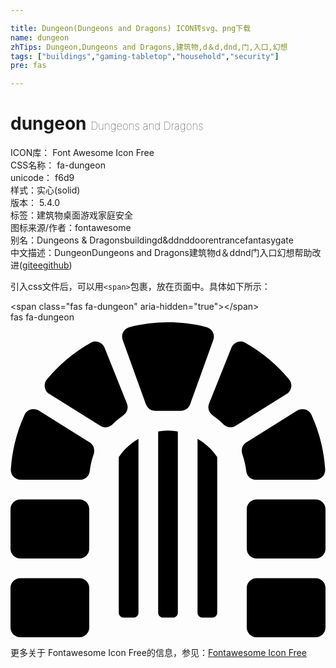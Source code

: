 ```yaml
---

title: Dungeon(Dungeons and Dragons) ICON转svg、png下载
name: dungeon
zhTips: Dungeon,Dungeons and Dragons,建筑物,d＆d,dnd,门,入口,幻想
tags: ["buildings","gaming-tabletop","household","security"]
pre: fas

---
```


# dungeon  <small style="font-size: 60%;font-weight: 100">Dungeons and Dragons</small>


<div class="detail-page">
<p>
<span>
ICON库：
<span class="badge-secondary badge">Font Awesome Icon Free</span> 
</span>
<br/>
<span>
CSS名称：
<span class="badge-secondary badge">fa-dungeon</span> 
</span>
<br/>
<span>
unicode：
<span class="badge-secondary badge">f6d9</span> 
<copy-btn content='f6d9' btn-title=""></copy-btn>
<copy-btn :content='String.fromCodePoint(parseInt("f6d9", 16))' btn-title="复制U"></copy-btn>
</span><br/><span>样式：<span class="badge-light badge">实心(solid)</span></span>
<br/>
<span>
版本：
<span class="badge-secondary badge">5.4.0</span> 
</span><br/><span>标签：<span class="badge-light badge"><router-link to="/tags/buildings.html">建筑物</router-link></span><span class="badge-light badge"><router-link to="/tags/gaming-tabletop.html">桌面游戏</router-link></span><span class="badge-light badge"><router-link to="/tags/household.html">家庭</router-link></span><span class="badge-light badge"><router-link to="/tags/security.html">安全</router-link></span></span>
<br/>
<span>图标来源/作者：<span class="badge-light badge">fontawesome</span></span> 
<br/>
<span>别名：<span class="badge-light badge">Dungeons & Dragons</span><span class="badge-light badge">building</span><span class="badge-light badge">d&d</span><span class="badge-light badge">dnd</span><span class="badge-light badge">door</span><span class="badge-light badge">entrance</span><span class="badge-light badge">fantasy</span><span class="badge-light badge">gate</span></span><br/><span class="zh-detail">中文描述：<span class="badge-primary badge">Dungeon</span><span class="badge-primary badge">Dungeons and Dragons</span><span class="badge-primary badge">建筑物</span><span class="badge-primary badge">d＆d</span><span class="badge-primary badge">dnd</span><span class="badge-primary badge">门</span><span class="badge-primary badge">入口</span><span class="badge-primary badge">幻想</span><span class="help-link"><span>帮助改进</span>(<a href="https://gitee.com/liuwave/icon-helper/edit/master/json/fontawesome/solid/dungeon.json" target="_blank" rel="noopener noreferrer">gitee</a><a href="https://github.com/liuwave/icon-helper/edit/master/json/fontawesome/solid/dungeon.json" target="_blank" rel="noopener noreferrer">github</a></span>)</span><br/>
</p>
</div>
<div class="alert alert-dark">
  <i class="fas fa-dungeon fa-xs"></i>
  <i class="fas fa-dungeon fa-sm"></i>
  <i class="fas fa-dungeon fa-lg"></i>
  <i class="fas fa-dungeon fa-2x"></i>
  <i class="fas fa-dungeon fa-3x"></i>
  <i class="fas fa-dungeon fa-5x"></i>
  <i class="fas fa-dungeon fa-7x"></i>
</div>
<div>
  <p>引入css文件后，可以用<code>&lt;span&gt;</code>包裹，放在页面中。具体如下所示：    
  </p>
  <div class="alert alert-primary" style="font-size: 14px">
    &lt;span class="fas fa-dungeon" aria-hidden="true"&gt;&lt;/span&gt;
    <copy-btn content='<span class="fas fa-dungeon" aria-hidden="true"></span>'></copy-btn>
  </div>
  <div class="alert alert-secondary">
    <i class="fas fa-dungeon"
    style="font-size: 24px"
    aria-hidden="true"></i> fas fa-dungeon
    <copy-btn content="fas fa-dungeon" btn-title="复制图标名称"></copy-btn>
  </div>
</div>
<div id="svg" class="svg-wrap">
<svg xmlns="http://www.w3.org/2000/svg" viewBox="0 0 512 512"><path d="M128.73 195.32l-82.81-51.76c-8.04-5.02-18.99-2.17-22.93 6.45A254.19 254.19 0 0 0 .54 239.28C-.05 248.37 7.59 256 16.69 256h97.13c7.96 0 14.08-6.25 15.01-14.16 1.09-9.33 3.24-18.33 6.24-26.94 2.56-7.34.25-15.46-6.34-19.58zM319.03 8C298.86 2.82 277.77 0 256 0s-42.86 2.82-63.03 8c-9.17 2.35-13.91 12.6-10.39 21.39l37.47 104.03A16.003 16.003 0 0 0 235.1 144h41.8c6.75 0 12.77-4.23 15.05-10.58l37.47-104.03c3.52-8.79-1.22-19.03-10.39-21.39zM112 288H16c-8.84 0-16 7.16-16 16v64c0 8.84 7.16 16 16 16h96c8.84 0 16-7.16 16-16v-64c0-8.84-7.16-16-16-16zm0 128H16c-8.84 0-16 7.16-16 16v64c0 8.84 7.16 16 16 16h96c8.84 0 16-7.16 16-16v-64c0-8.84-7.16-16-16-16zm77.31-283.67l-36.32-90.8c-3.53-8.83-14.13-12.99-22.42-8.31a257.308 257.308 0 0 0-71.61 59.89c-6.06 7.32-3.85 18.48 4.22 23.52l82.93 51.83c6.51 4.07 14.66 2.62 20.11-2.79 5.18-5.15 10.79-9.85 16.79-14.05 6.28-4.41 9.15-12.17 6.3-19.29zM398.18 256h97.13c9.1 0 16.74-7.63 16.15-16.72a254.135 254.135 0 0 0-22.45-89.27c-3.94-8.62-14.89-11.47-22.93-6.45l-82.81 51.76c-6.59 4.12-8.9 12.24-6.34 19.58 3.01 8.61 5.15 17.62 6.24 26.94.93 7.91 7.05 14.16 15.01 14.16zm54.85-162.89a257.308 257.308 0 0 0-71.61-59.89c-8.28-4.68-18.88-.52-22.42 8.31l-36.32 90.8c-2.85 7.12.02 14.88 6.3 19.28 6 4.2 11.61 8.9 16.79 14.05 5.44 5.41 13.6 6.86 20.11 2.79l82.93-51.83c8.07-5.03 10.29-16.19 4.22-23.51zM496 288h-96c-8.84 0-16 7.16-16 16v64c0 8.84 7.16 16 16 16h96c8.84 0 16-7.16 16-16v-64c0-8.84-7.16-16-16-16zm0 128h-96c-8.84 0-16 7.16-16 16v64c0 8.84 7.16 16 16 16h96c8.84 0 16-7.16 16-16v-64c0-8.84-7.16-16-16-16zM240 177.62V472c0 4.42 3.58 8 8 8h16c4.42 0 8-3.58 8-8V177.62c-5.23-.89-10.52-1.62-16-1.62s-10.77.73-16 1.62zm-64 41.51V472c0 4.42 3.58 8 8 8h16c4.42 0 8-3.58 8-8V189.36c-12.78 7.45-23.84 17.47-32 29.77zm128-29.77V472c0 4.42 3.58 8 8 8h16c4.42 0 8-3.58 8-8V219.13c-8.16-12.3-19.22-22.32-32-29.77z"/></svg>
</div>
<detail full-name='fa-dungeon'></detail>
    
<div><p>更多关于  Fontawesome Icon Free的信息，参见：<a target="_blank" href="https://iconhelper.cn/fontawesome.html">Fontawesome Icon Free</a>
</p></div>
